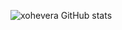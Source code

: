![xohevera GitHub stats](https://github-readme-stats.vercel.app/api?username=xoheveras&count_private=true)
